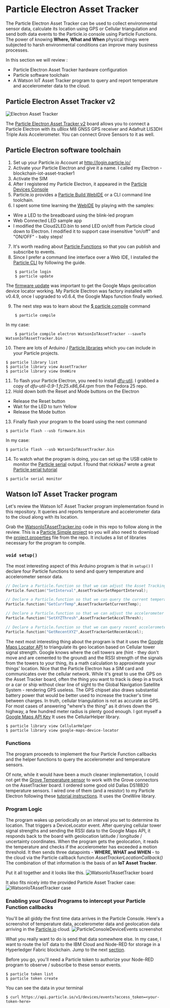 # Particle Electron Asset Tracker
The Particle Electron Asset Tracker can be used to collect environmental sensor data, calculate its location using GPS or Cellular triangulation and send both data events to the Particle.io console using Particle Functions.  The power of knowing **Where, What and When** physical things were subjected to harsh environmental conditions can improve many business processes.

In this section we will review :
* Particle Electron Asset Tracker hardware configuration
* Particle software toolchain
* A Watson IoT Asset Tracker program to query and report temperature and accelerometer data to the cloud.

## Particle Electron Asset Tracker v2
![Electron Asset Tracker](https://docs.particle.io/assets/images/shields/asset-tracker-shield-v2/asset.png "Particle Electron picture")

The [Particle Electron Asset Tracker v2](https://store.particle.io/products/asset-tracker) board allows you to connect a Particle Electron with its uBlox M8 GNSS GPS receiver and Adafruit LIS3DH Triple Axis Accelerometer. You can connect Grove Sensors to it as well.

## Particle Electron software toolchain
1. Set up your Particle.io Account at  http://login.particle.io/
2. Activate your Particle Electron and give it a name. I called my Electron - blockchain-iot-asset-tracker1
3. Activate the SIM
4. After I registered my Particle Electron, it appeared in the [Particle Devices Console](https://console.particle.io/devices)
5. Particle.io provides a [Particle Build WebIDE](https://docs.particle.io/guide/getting-started/build/core/) or a CLI command line toolchain.
6. I spent some time learning the [WebIDE](https://build.particle.io/) by playing with the samples:
  * Wire a LED to the breadboard using the blink-led program
  * Web Connected LED sample app
  * I modified the Cloud2LED.bin to send LED on/off from Particle cloud down to Electron. I modified it to support case insensitive "on/off" and "ON/OFF" - baby steps!
7. It's worth reading about [Particle Functions](https://docs.particle.io/reference/firmware/core/#particle-function-) so that you can publish and subscribe to events.
8. Since I prefer a command line interface over a Web IDE, I installed the [Particle CLI]( https://docs.particle.io/guide/tools-and-features/cli/electron/) by following the guide.
```
    $ particle login
    $ particle update
```
 The [firmware update](https://docs.particle.io/guide/tools-and-features/firmware-manager/electron/) was important to get the Google Maps geolocation device locator working.  My Particle Electron was factory installed with v0.4.9, once I upgraded to v0.6.4, the Google Maps function finally worked.

9. The next step was to learn about the [$ particle compile]( https://docs.particle.io/reference/cli/#particle-compile) command
```
    $ particle compile
```
In my case:
```
    $ particle compile electron WatsonIoTAssetTracker --saveTo WatsonIoTAssetTracker.bin
```
10. There are lots of Arduino / [Particle libraries](https://docs.particle.io/guide/tools-and-features/libraries/) which you can include in your Particle projects.
```
$ particle library list
$ particle library view AssetTracker
$ particle library view OneWire
```
11. To flash your Particle Electron, you need to install [dfu-util](https://docs.particle.io/faq/particle-tools/installing-dfu-util/core/).
I grabbed a copy of *dfu-util-0.9-1.fc25.x86_64.rpm* from the Fedora 25 repo.
12. Hold down both the Reset and Mode buttons on the Electron
 * Release the Reset button
 * Wait for the LED to turn Yellow
 * Release the Mode button
13. Finally flash your program to the board using the next command
```
$ particle flash --usb firmware.bin
```  
In my case:
 ```
$ particle flash --usb WatsonIoTAssetTracker.bin
 ```
14. To watch what the program is doing, you can set up the USB cable to monitor the [Particle serial](https://docs.particle.io/reference/firmware/photon/#serial) output.  I found that rickkas7 wrote a great [Particle serial tutorial](https://github.com/rickkas7/serial_tutorial)
```
$ particle serial monitor
```

## Watson IoT Asset Tracker program
Let's review the Watson IoT Asset Tracker program implementation found in this repository. It queries and reports temperature and accelerometer data to the cloud along with its location.

Grab the [WatsonIoTAssetTracker.ino](WatsonIoTAssetTracker.ino) code in this repo to follow along in the review. This is a [Particle Simple project](https://docs.particle.io/guide/tools-and-features/libraries/#project-file-structure) so you will also need to download the [project.properties](project.properties) file from the repo. It includes a list of libraries necessary for the program to compile.

### ```void setup()```

The most interesting aspect of this Arduino program is that in ```setup()``` I declare four Particle functions to send and query temperature and accelerometer sensor data.
``` C
// Declare a Particle.function so that we can adjust the Asset Tracking on and off reporting interval from the cloud.
Particle.function("SetInterval",AssetTrackerSetReportInterval);

// Declare a Particle.function so that we can query the current temperature from the cloud.
Particle.function("GetCurrTemp",AssetTrackerGetCurrentTemp);

// Declare a Particle.function so that we can adjust the accelerometer threshold from the cloud.
Particle.function("SetXYZThresh",AssetTrackerSetAccelThresh);

// Declare a Particle.function so that we can query recent accelerometer data from the cloud.
Particle.function("GetRecentXYZ",AssetTrackerGetRecentAccel);
```

The next most interesting thing about the program is that it uses the [Google Maps Locator API](https://docs.particle.io/tutorials/integrations/google-maps/) to triangulate its geo location based on Cellular tower signal strength.  Google knows where the cell towers are (hint - they don't move and are cemented to the ground) and the RSSI strength of the signals from the towers to your thing, its a math calculation to approximate your things' location. Nice that the Particle Electron has a SIM card and communicates over the cellular network. While it's great to use the GPS on the Asset Tracker board, often the thing you want to track is deep in a truck or a car or ship without clear line of sight to the Global Navigation Satellite System - rendering GPS useless. The GPS chipset also draws substantial battery power that would be better used to increase the tracker's time between charges.  In truth, cellular triangulation is not as accurate as GPS. For most cases of answering "where's the thing" as it drives down the highway, a few hundred meter radius is plenty good enough.  I got myself a [Google Maps API Key](https://developers.google.com/maps/documentation/geolocation/get-api-key)  It uses the CellularHelper library.
```
$ particle library view CellularHelper
$ particle library view google-maps-device-locator
```
### Functions
The program proceeds to implement the four Particle Function callbacks and the helper functions to query the accelerometer and temperature sensors.

Of note, while it would have been a much cleaner implementation, I could not get the [Grove Temperature sensor](http://wiki.seeed.cc/Grove-Temperature_Sensor_V1.2/) to work with the Grove connectors on the AssetTracker board. I ordered some good old Dallas DS18B20 temperature sensors.  I wired one of them (and a resistor) to my Particle Electron following these [tutorial instructions](https://docs.particle.io/tutorials/projects/maker-kit/#tutorial-4-temperature-logger). It uses the OneWire library.

### Program Logic
The program wakes up periodically on an interval you set to determine its location.  That triggers a DeviceLocator event.  After querying cellular tower signal strengths and sending the RSSI data to the Google Maps API, it responds back to the board with geolocation latitude / longitude / uncertainty coordinates.  When the program gets the geolocation, it reads the temperature and checks if the accelerometer has exceeded a motion threshold. It then sends three datapoints - **WHERE, WHAT and WHEN** - to the cloud via the Particle callback function *AssetTrackerLocationCallback()*  The combination of that information is the basis of an **IoT Asset Tracker**.

Put it all together and it looks like this.
![WatsonIoTAssetTracker board](screenshots/ParticleElectronAssetTracker-IoT.jpg)

It also fits nicely into the provided Particle Asset Tracker case:
![WatsonIoTAssetTracker case](screenshots/ParticleElectronAssetTracker-in-Case.jpg)


### Enabling your Cloud Programs to intercept your Particle Function callbacks
You'll be all giddy the first time data arrives in the Particle Console.  Here's a screenshot of temperature data, accelerometer data and geolocation data arriving in the [Particle.io](https://console.particle.io/devices) cloud.
![ParticleConsoleDeviceEvents screenshot](screenshots/ParticleConsoleDeviceEvents.png "Particle Console Device Event screenshot")

What you really want to do is send that data somewhere else.  In my case, I want to route the IoT data to the IBM Cloud and Node-RED for storage in a Hyperledger Fabric blockchain.  Jump to the next [section](../Node-RED/README.md).  

Before you go, you'll need a Particle token to authorize your Node-RED program to observe / subscribe to these sensor events.
```
$ particle token list
$ particle token create
```
You can see the data in your terminal
```
$ curl https://api.particle.io/v1/devices/events?access_token=<your-token-here>
```
